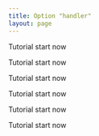 ```yaml
---
title: Option "handler"
layout: page
---
```


Tutorial start now

Tutorial start now

Tutorial start now

Tutorial start now

Tutorial start now

Tutorial start now
